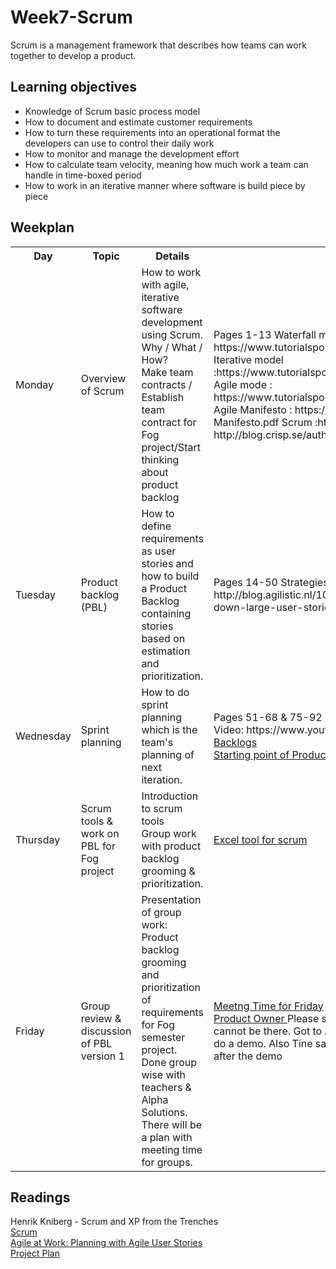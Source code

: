 # Week7-Scrum
Scrum is a management framework that describes how teams can work together to develop a product.

## Learning objectives
- Knowledge of Scrum basic process model
- How to document and estimate customer requirements
- How to turn these requirements into an operational format the developers can use to control their daily work
- How to monitor and manage the development effort 
- How to calculate team velocity, meaning how much work a team can handle in time-boxed period
- How to work in an iterative manner where software is build piece by piece

## Weekplan
<table>
	<tr>
		<th>Day</th>
		<th>Topic</th>
		<th>Details</th>
		<th>Literature</th>
    </tr>
	<tr>
		<td>Monday</td>
		<td>Overview of Scrum</td>	
		<td>
		How to work with agile, iterative software development using Scrum.<br>
		Why / What / How?<br>
		Make team contracts / Establish team contract for Fog project/Start thinking about product backlog
		</td>
		<td>Pages 1-13
		Waterfall model : https://www.tutorialspoint.com/sdlc/sdlc_waterfall_model.htm
		Iterative model :https://www.tutorialspoint.com/sdlc/sdlc_iterative_model.htm
		Agile mode : https://www.tutorialspoint.com/sdlc/sdlc_agile_model.htm
		Agile Manifesto : https://assets.uits.iu.edu/pdf/Agile-Manifesto.pdf
		Scrum :http://scrumtrainingseries.com/
		Blog : http://blog.crisp.se/author/henrikkniberg
		</td>	
	</tr>
	<tr>
		<td>Tuesday</td>
		<td>Product backlog (PBL)</td>
		<td>
		How to define requirements as user stories and how to build a Product Backlog containing stories based on estimation and prioritization.
		</td>
		<td>Pages 14-50
		Strategies for breaking down user stories : http://blog.agilistic.nl/10-useful-strategies-for-breaking-down-large-user-stories-and-a-cheatsheet/</td>	
	</tr>
	<tr>
		<td>Wednesday</td>
		<td>Sprint planning</td>	
		<td>
		How to do sprint planning which is the team's planning of next iteration.
		</td>
		<td>
		Pages 51-68 & 75-92<br>
		Video: https://www.youtube.com/watch?v=502ILHjX9EE <br>
		<a href="study/Backlogs.pdf">Backlogs</a><br>
		<a href="study/ProductBacklog.pdf">Starting point of ProductBacklog for Fog project</a><br></td>	
	</tr>
	<tr>
		<td>Thursday</td>
		<td>Scrum tools & work on PBL for Fog project</td>	
		<td>
		Introduction to scrum tools<br>
		Group work with product backlog grooming & prioritization.
		</td>
		<td> 
		<a href="https://www.lynda.com/Business-Skills-tutorials/Show-progress-Excel/434737/552744-4.html?org=cphbusiness">Excel tool for scrum </a></td>	
	</tr>
	<tr>
		<td>Friday</td>
		<td>Group review & discussion of PBL version 1</td>	
		<td>
		Presentation of group work:<br>
		Product backlog grooming and prioritization of requirements for Fog semester project.<br>
		Done group wise with teachers & Alpha Solutions.<br>
		There will be a plan with meeting time for groups.
		</td>
		<td> <a href="study/Meeting time.pdf">Meetng Time for Friday </a><br><a href="https://www.lynda.com/Business-Skills-tutorials/Agile-Product-Owner-Role/471657-2.html">Product Owner </a>
		Please see the e-mail i sent through moodle. I cannot be there. Got to A class(PM) - the students their will do a demo. Also Tine said she will help you with user stories after the demo<br></td>	
	</tr>
</table>

## Readings
Henrik Kniberg - Scrum and XP from the Trenches<br>
[Scrum](study/Scrum-and-XP-from-the-Trenches-2nd-edition.pdf)<br>
[Agile at Work: Planning with Agile User Stories](https://www.lynda.com/Business-Skills-tutorials/Agile-Work-Planning-Agile-User-Stories/175074-2.html)<br>
<a href="study/ProjectPlan.pdf">Project Plan</a><br>